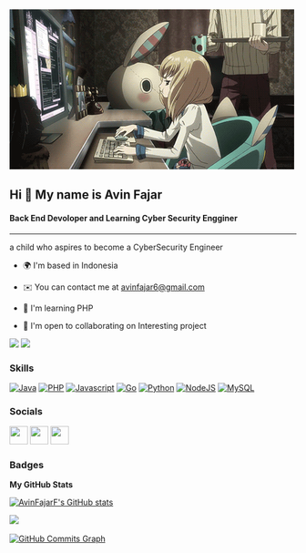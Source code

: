 
<img src="https://github.com/AvinFajarF/AvinFajarF/blob/main/original.gif">
<h2>Hi 👋 My name is Avin Fajar</h2>

<h4>Back End Devoloper and Learning Cyber Security Engginer</h4>

____________________________

a child who aspires to become a CyberSecurity Engineer

* 🌍  I'm based in Indonesia

* ✉️  You can contact me at [avinfajar6@gmail.com](mailto:avinfajar6@gmail.com)

* 🧠  I'm learning PHP

* 🤝  I'm open to collaborating on Interesting project

<a href="https://www.twitter.com/AvinFajar" target="_blank" rel="noreferrer"><img src="https://img.shields.io/twitter/follow/AvinFajar?logo=twitter&style=for-the-badge&color=0891b2&labelColor=1c1917"/></a>
<a href="https://www.github.com/AvinFajarF" target="_blank" rel="noreferrer"><img src="https://img.shields.io/github/followers/AvinFajarF?logo=github&style=for-the-badge&color=0891b2&labelColor=1c1917" /></a>

### Skills

<p align="left">

<a href="https://www.oracle.com/java/" target="_blank" rel="noreferrer"><img src="https://raw.githubusercontent.com/danielcranney/readme-generator/main/public/icons/skills/java-colored.svg" width="36" height="36" alt="Java" /></a> <a href="https://www.php.net/" target="_blank" rel="noreferrer"><img src="https://raw.githubusercontent.com/danielcranney/readme-generator/main/public/icons/skills/php-colored.svg" width="36" height="36" alt="PHP" /></a> <a href="https://developer.mozilla.org/en-US/docs/Web/JavaScript" target="_blank" rel="noreferrer"><img src="https://raw.githubusercontent.com/danielcranney/readme-generator/main/public/icons/skills/javascript-colored.svg" width="36" height="36" alt="Javascript" /></a> <a href="https://go.dev/doc/" target="_blank" rel="noreferrer"><img src="https://raw.githubusercontent.com/danielcranney/readme-generator/main/public/icons/skills/go-colored.svg" width="36" height="36" alt="Go" /></a> <a href="https://www.python.org/" target="_blank" rel="noreferrer"><img src="https://raw.githubusercontent.com/danielcranney/readme-generator/main/public/icons/skills/python-colored.svg" width="36" height="36" alt="Python" /></a> <a href="https://nodejs.org/en/" target="_blank" rel="noreferrer"><img src="https://raw.githubusercontent.com/danielcranney/readme-generator/main/public/icons/skills/nodejs-colored.svg" width="36" height="36" alt="NodeJS" /></a> <a href="https://www.mysql.com/" target="_blank" rel="noreferrer"><img src="https://raw.githubusercontent.com/danielcranney/readme-generator/main/public/icons/skills/mysql-colored.svg" width="36" height="36" alt="MySQL" /></a>

</p>

### Socials

<p align="left"> <a href="https://discord.com/users/Aexon" target="_blank" rel="noreferrer"><img src="https://raw.githubusercontent.com/danielcranney/readme-generator/main/public/icons/socials/discord.svg" width="32" height="32" /></a> <a href="https://www.github.com/AvinFajarF" target="_blank" rel="noreferrer"><img src="https://raw.githubusercontent.com/danielcranney/readme-generator/main/public/icons/socials/github.svg" width="32" height="32" /></a> <a href="https://www.twitter.com/Avin Fajar" target="_blank" rel="noreferrer"><img src="https://raw.githubusercontent.com/danielcranney/readme-generator/main/public/icons/socials/twitter.svg" width="32" height="32" /></a></p>

### Badges

<b>My GitHub Stats</b>

<a href="http://www.github.com/AvinFajarF"><img src="https://github-readme-stats.vercel.app/api?username=AvinFajarF&show_icons=true&hide=&count_private=true&title_color=0891b2&text_color=ffffff&icon_color=0891b2&bg_color=1c1917&hide_border=true&show_icons=true" alt="AvinFajarF's GitHub stats" /></a>

<a href="http://www.github.com/AvinFajarF"><img src="https://github-readme-streak-stats.herokuapp.com/?user=AvinFajarF&stroke=ffffff&background=1c1917&ring=0891b2&fire=0891b2&currStreakNum=ffffff&currStreakLabel=0891b2&sideNums=ffffff&sideLabels=ffffff&dates=ffffff&hide_border=true" /></a>

<a href="http://www.github.com/AvinFajarF"><img src="https://activity-graph.herokuapp.com/graph?username=AvinFajarF&bg_color=1c1917&color=ffffff&line=0891b2&point=ffffff&area_color=1c1917&area=true&hide_border=true&custom_title=GitHub%20Commits%20Graph" alt="GitHub Commits Graph" /></a>
